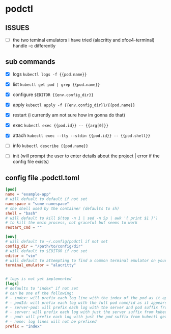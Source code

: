 # podctl

## ISSUES
- [ ] the two teminal emulators i have tried (alacritty and xfce4-terminal) handle -c differently

## sub commands
- [x] logs `kubectl logs -f {{pod.name}}`
- [x] list `kubectl get pod | grep {{pod.name}}`
- [x] configure `$EDITOR {{env.config_dir}}`
- [x] apply `kubectl apply -f {{env.config_dir}}/{{pod.name}}`
- [x] restart  (i currently am not sure how im gonna do that)
- [x] exec `kubectl exec {{pod.id}} -- {{arg[0]}}`
- [x] attach `kubectl exec --tty --stdin {{pod.id}} -- {{pod.shell}}`
- [ ] info `kubectl describe {{pod.name}}`
- [ ] init (will prompt the user to enter details about the project | error if the config file exists)


## config file .podctl.toml
```toml
[pod]
name = "example-app"
# will defualt to default if not set
namespace = "some-namespace"
# she shell used by the container (defaults to sh)
shell = "bash"
# will default to kill $(top -n 1 | sed -n 5p | awk '{ print $1 }')
# to kill the main process, not graceful but seems to work
restart_cmd = ""

[env]
# will default to ~/.config/podctl if not set
config_dir = "/path/to/config/dir"
# will default to $EDITOR if not set
editor = "vim"
# will default to attempting to find a common terminal emulator on your system
terminal_emulator = "alacritty"


# logs is not yet implemented
[logs]
# defaults to "index" if not set
# can be one of the following:
# - index: will prefix each log line with the index of the pod as it appears in the kubectl get pod list
# - podId: will prefix each log with the full pod name/id as it appears int he kubectl get pod list
# - server-pod: will prefix each log with the server and pod suffix from kubectl get pod
# - server: will prefix each log with just the server suffix from kubectl get pod
# - pod: will prefix each log with just the pod suffix from kubectl get pod
# - none: log lines will not be prefixed
prefix = "index"
```
